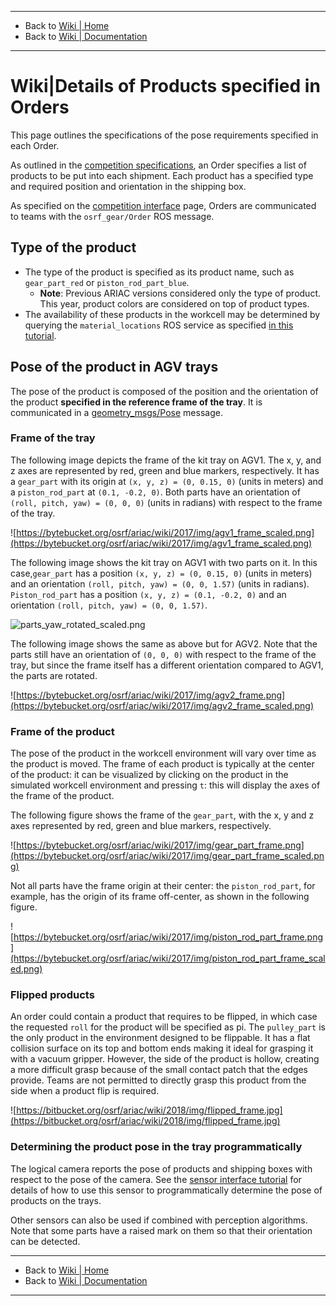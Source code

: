 -------------------------------------------------
- Back to [Wiki | Home](../README.md)
- Back to [Wiki | Documentation](documentation.md)
-------------------------------------------------
# Wiki|Details of Products specified in Orders
This page outlines the specifications of the pose requirements specified in each Order.

As outlined in the [competition specifications](competition_specifications.md), an Order specifies a list of products to be put into each shipment.
Each product has a specified type and required position and orientation in the shipping box.

As specified on the [competition interface](./competition_interface_documentation.md) page, Orders are communicated to teams with the `osrf_gear/Order` ROS message.

## Type of the product
* The type of the product is specified as its product name, such as `gear_part_red` or `piston_rod_part_blue`.
  * **Note**: Previous ARIAC versions considered only the type of product. This year, product colors are considered on top of product types.
* The availability of these products in the workcell may be determined by querying the `material_locations` ROS service as specified [in this tutorial](./tutorials/gear_interface.md).

## Pose of the product in AGV trays
The pose of the product is composed of the position and the orientation of the product **specified in the reference frame of the tray**.
It is communicated in a [geometry_msgs/Pose](http://docs.ros.org/melodic/api/geometry_msgs/html/msg/Pose.html) message.

### Frame of the tray
The following image depicts the frame of the kit tray on AGV1.
The x, y, and z axes are represented by red, green and blue markers, respectively.
It has a `gear_part` with its origin at `(x, y, z) = (0, 0.15, 0)` (units in meters) and a `piston_rod_part` at `(0.1, -0.2, 0)`.
Both parts have an orientation of `(roll, pitch, yaw) = (0, 0, 0)` (units in radians) with respect to the frame of the tray.

![https://bytebucket.org/osrf/ariac/wiki/2017/img/agv1_frame_scaled.png](https://bytebucket.org/osrf/ariac/wiki/2017/img/agv1_frame_scaled.png)

The following image shows the kit tray on AGV1 with two parts on it. In this case,`gear_part` has a position `(x, y, z) = (0, 0.15, 0)` (units in meters) and an orientation `(roll, pitch, yaw) = (0, 0, 1.57)` (units in radians). `Piston_rod_part` has a position `(x, y, z) = (0.1, -0.2, 0)` and an orientation `(roll, pitch, yaw) = (0, 0, 1.57)`.

![parts_yaw_rotated_scaled.png](https://bitbucket.org/repo/pB4bBb/images/935090825-parts_yaw_rotated_scaled.png)

The following image shows the same as above but for AGV2.
Note that the parts still have an orientation of `(0, 0, 0)` with respect to the frame of the tray, but since the frame itself has a different orientation compared to AGV1, the parts are rotated.

![https://bytebucket.org/osrf/ariac/wiki/2017/img/agv2_frame.png](https://bytebucket.org/osrf/ariac/wiki/2017/img/agv2_frame_scaled.png)


### Frame of the product
The pose of the product in the workcell environment will vary over time as the product is moved.
The frame of each product is typically at the center of the product: it can be visualized by clicking on the product in the simulated workcell environment and pressing `t`: this will display the axes of the frame of the product.

The following figure shows the frame of the `gear_part`, with the x, y and z axes represented by red, green and blue markers, respectively.

![https://bytebucket.org/osrf/ariac/wiki/2017/img/gear_part_frame.png](https://bytebucket.org/osrf/ariac/wiki/2017/img/gear_part_frame_scaled.png)

Not all parts have the frame origin at their center: the `piston_rod_part`, for example, has the origin of its frame off-center, as shown in the following figure.

![https://bytebucket.org/osrf/ariac/wiki/2017/img/piston_rod_part_frame.png](https://bytebucket.org/osrf/ariac/wiki/2017/img/piston_rod_part_frame_scaled.png)

### Flipped products

An order could contain a product that requires to be flipped, in which case the requested `roll` for the product will be specified as pi. The `pulley_part` is the only product in the environment designed to be flippable. It has a flat collision surface on its top and bottom ends making it ideal for grasping it with a vacuum gripper. However, the side of the product is hollow, creating a more difficult grasp because of the small contact patch that the edges provide. Teams are not permitted to directly grasp this product from the side when a product flip is required.

![https://bitbucket.org/osrf/ariac/wiki/2018/img/flipped_frame.jpg](https://bitbucket.org/osrf/ariac/wiki/2018/img/flipped_frame.jpg) 

### Determining the product pose in the tray programmatically
The logical camera reports the pose of products and shipping boxes with respect to the pose of the camera.
See the [sensor interface tutorial](./tutorials/sensor_interface.md) for details of how to use this sensor to programmatically determine the pose of products on the trays.

Other sensors can also be used if combined with perception algorithms.
Note that some parts have a raised mark on them so that their orientation can be detected.

-------------------------------------------------
- Back to [Wiki | Home](../README.md)
- Back to [Wiki | Documentation](documentation.md)
-------------------------------------------------

